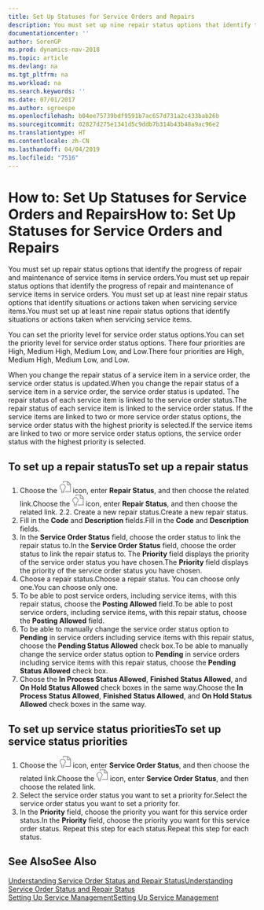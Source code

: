 ```yaml
---
title: Set Up Statuses for Service Orders and Repairs
description: You must set up nine repair status options that identify the progress of repair and maintenance of service items in service orders.
documentationcenter: ''
author: SorenGP
ms.prod: dynamics-nav-2018
ms.topic: article
ms.devlang: na
ms.tgt_pltfrm: na
ms.workload: na
ms.search.keywords: ''
ms.date: 07/01/2017
ms.author: sgroespe
ms.openlocfilehash: b04ee75739bdf9591b7ac657d731a2c433bab26b
ms.sourcegitcommit: 02827d275e1341d5c9ddb7b314b43b48a9ac96e2
ms.translationtype: HT
ms.contentlocale: zh-CN
ms.lasthandoff: 04/04/2019
ms.locfileid: "7516"
---
```

# <a name="how-to-set-up-statuses-for-service-orders-and-repairs"></a><span data-ttu-id="925f6-103">How to: Set Up Statuses for Service Orders and Repairs</span><span class="sxs-lookup"><span data-stu-id="925f6-103">How to: Set Up Statuses for Service Orders and Repairs</span></span>
<span data-ttu-id="925f6-104">You must set up repair status options that identify the progress of repair and maintenance of service items in service orders.</span><span class="sxs-lookup"><span data-stu-id="925f6-104">You must set up repair status options that identify the progress of repair and maintenance of service items in service orders.</span></span> <span data-ttu-id="925f6-105">You must set up at least nine repair status options that identify situations or actions taken when servicing service items.</span><span class="sxs-lookup"><span data-stu-id="925f6-105">You must set up at least nine repair status options that identify situations or actions taken when servicing service items.</span></span>  

<span data-ttu-id="925f6-106">You can set the priority level for service order status options.</span><span class="sxs-lookup"><span data-stu-id="925f6-106">You can set the priority level for service order status options.</span></span> <span data-ttu-id="925f6-107">There four priorities are High, Medium High, Medium Low, and Low.</span><span class="sxs-lookup"><span data-stu-id="925f6-107">There four priorities are High, Medium High, Medium Low, and Low.</span></span>  
  
<span data-ttu-id="925f6-108">When you change the repair status of a service item in a service order, the service order status is updated.</span><span class="sxs-lookup"><span data-stu-id="925f6-108">When you change the repair status of a service item in a service order, the service order status is updated.</span></span> <span data-ttu-id="925f6-109">The repair status of each service item is linked to the service order status.</span><span class="sxs-lookup"><span data-stu-id="925f6-109">The repair status of each service item is linked to the service order status.</span></span> <span data-ttu-id="925f6-110">If the service items are linked to two or more service order status options, the service order status with the highest priority is selected.</span><span class="sxs-lookup"><span data-stu-id="925f6-110">If the service items are linked to two or more service order status options, the service order status with the highest priority is selected.</span></span>  

## <a name="to-set-up-a-repair-status"></a><span data-ttu-id="925f6-111">To set up a repair status</span><span class="sxs-lookup"><span data-stu-id="925f6-111">To set up a repair status</span></span>  
1. <span data-ttu-id="925f6-112">Choose the ![Search for Page or Report](media/ui-search/search_small.png "Search for Page or Report icon") icon, enter **Repair Status**, and then choose the related link.</span><span class="sxs-lookup"><span data-stu-id="925f6-112">Choose the ![Search for Page or Report](media/ui-search/search_small.png "Search for Page or Report icon") icon, enter **Repair Status**, and then choose the related link.</span></span> <span data-ttu-id="925f6-113">2.</span><span class="sxs-lookup"><span data-stu-id="925f6-113">2.</span></span> <span data-ttu-id="925f6-114">Create a new repair status.</span><span class="sxs-lookup"><span data-stu-id="925f6-114">Create a new repair status.</span></span>  
3. <span data-ttu-id="925f6-115">Fill in the **Code** and **Description** fields.</span><span class="sxs-lookup"><span data-stu-id="925f6-115">Fill in the **Code** and **Description** fields.</span></span>  
4. <span data-ttu-id="925f6-116">In the **Service Order Status** field, choose the order status to link the repair status to.</span><span class="sxs-lookup"><span data-stu-id="925f6-116">In the **Service Order Status** field, choose the order status to link the repair status to.</span></span> <span data-ttu-id="925f6-117">The **Priority** field displays the priority of the service order status you have chosen.</span><span class="sxs-lookup"><span data-stu-id="925f6-117">The **Priority** field displays the priority of the service order status you have chosen.</span></span>  
5. <span data-ttu-id="925f6-118">Choose a repair status.</span><span class="sxs-lookup"><span data-stu-id="925f6-118">Choose a repair status.</span></span> <span data-ttu-id="925f6-119">You can choose only one.</span><span class="sxs-lookup"><span data-stu-id="925f6-119">You can choose only one.</span></span>  
6. <span data-ttu-id="925f6-120">To be able to post service orders, including service items, with this repair status, choose the **Posting Allowed** field.</span><span class="sxs-lookup"><span data-stu-id="925f6-120">To be able to post service orders, including service items, with this repair status, choose the **Posting Allowed** field.</span></span>  
7. <span data-ttu-id="925f6-121">To be able to manually change the service order status option to **Pending** in service orders including service items with this repair status, choose the **Pending Status Allowed** check box.</span><span class="sxs-lookup"><span data-stu-id="925f6-121">To be able to manually change the service order status option to **Pending** in service orders including service items with this repair status, choose the **Pending Status Allowed** check box.</span></span>  
8. <span data-ttu-id="925f6-122">Choose the **In Process Status Allowed**, **Finished Status Allowed**, and **On Hold Status Allowed** check boxes in the same way.</span><span class="sxs-lookup"><span data-stu-id="925f6-122">Choose the **In Process Status Allowed**, **Finished Status Allowed**, and **On Hold Status Allowed** check boxes in the same way.</span></span>
  
## <a name="to-set-up-service-status-priorities"></a><span data-ttu-id="925f6-123">To set up service status priorities</span><span class="sxs-lookup"><span data-stu-id="925f6-123">To set up service status priorities</span></span>  
1. <span data-ttu-id="925f6-124">Choose the ![Search for Page or Report](media/ui-search/search_small.png "Search for Page or Report icon") icon, enter **Service Order Status**, and then choose the related link.</span><span class="sxs-lookup"><span data-stu-id="925f6-124">Choose the ![Search for Page or Report](media/ui-search/search_small.png "Search for Page or Report icon") icon, enter **Service Order Status**, and then choose the related link.</span></span>  
2. <span data-ttu-id="925f6-125">Select the service order status you want to set a priority for.</span><span class="sxs-lookup"><span data-stu-id="925f6-125">Select the service order status you want to set a priority for.</span></span>  
3. <span data-ttu-id="925f6-126">In the **Priority** field, choose the priority you want for this service order status.</span><span class="sxs-lookup"><span data-stu-id="925f6-126">In the **Priority** field, choose the priority you want for this service order status.</span></span> <span data-ttu-id="925f6-127">Repeat this step for each status.</span><span class="sxs-lookup"><span data-stu-id="925f6-127">Repeat this step for each status.</span></span>  
  
## <a name="see-also"></a><span data-ttu-id="925f6-128">See Also</span><span class="sxs-lookup"><span data-stu-id="925f6-128">See Also</span></span>  
[<span data-ttu-id="925f6-129">Understanding Service Order Status and Repair Status</span><span class="sxs-lookup"><span data-stu-id="925f6-129">Understanding Service Order Status and Repair Status</span></span>]()  
[<span data-ttu-id="925f6-130">Setting Up Service Management</span><span class="sxs-lookup"><span data-stu-id="925f6-130">Setting Up Service Management</span></span>](service-setup-service.md)  
